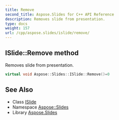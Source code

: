 ```yaml
---
title: Remove
second_title: Aspose.Slides for C++ API Reference
description: Removes slide from presentation.
type: docs
weight: 157
url: /cpp/aspose.slides/islide/remove/
---
```

## ISlide::Remove method


Removes slide from presentation.

```cpp
virtual void Aspose::Slides::ISlide::Remove()=0
```


## See Also

* Class [ISlide](../)
* Namespace [Aspose::Slides](../../)
* Library [Aspose.Slides](../../../)
